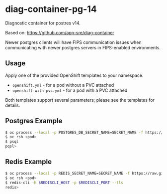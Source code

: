 # diag-container-pg-14
Diagnostic container for postres v14.

Based on: https://github.com/app-sre/diag-container

Newer postgres clients will have FIPS communication issues when communicating with newer postgres servers in FIPS-enabled environments.

## Usage

Apply one of the provided OpenShift templates to your namespace.

* `openshift.yml` - for a pod without a PVC attached
* `openshift-with-pvc.yml` - for a pod with a PVC attached

Both templates support several parameters; please see the templates for details.

## Postgres Example

```bash
$ oc process --local -p POSTGRES_DB_SECRET_NAME=SECRET_NAME -f https://raw.githubusercontent.com/app-sre/diag-container/master/openshift.yml  | oc apply -f -
$ oc rsh <pod>
$ psql
pqsl>
```

## Redis Example

```bash
$ oc process --local -p REDIS_SECRET_NAME=SECRET_NAME -f https://raw.githubusercontent.com/app-sre/diag-container/master/openshift.yml  | oc apply -f -
$ oc rsh <pod>
$ redis-cli -h $REDISCLI_HOST -p $REDISCLI_PORT --tls
redis>
```
